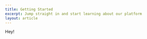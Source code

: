 ```yaml
---
title: Getting Started
excerpt: Jump straight in and start learning about our platform
layout: article
---
```


Hey!
